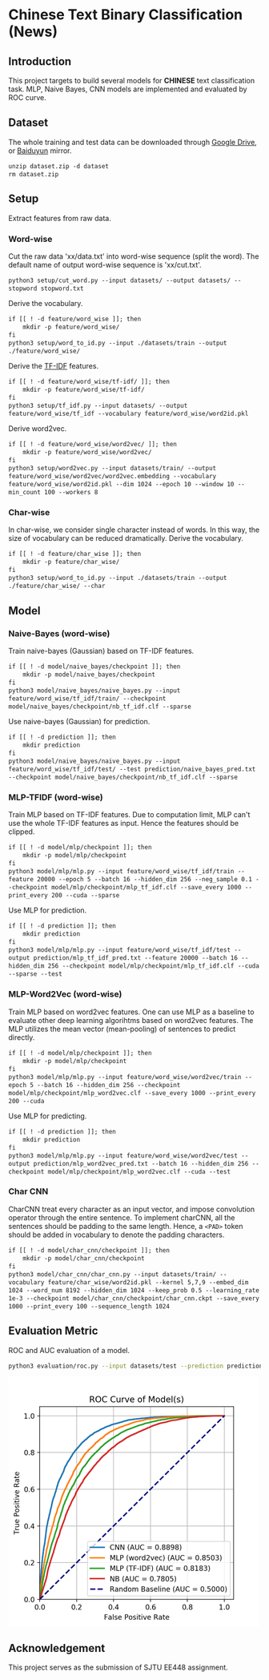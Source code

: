 # Chinese Text Binary Classification (News)
## Introduction
This project targets to build several models for **CHINESE** text classification task. MLP, Naive Bayes, CNN models are implemented and evaluated by ROC curve.
## Dataset
The whole training and test data can be downloaded through [Google Drive](https://drive.google.com/file/d/1Wm5lMSkdLgttldwtio6o2yPN6S0JKcl5/view?usp=sharing), or [Baiduyun](https://pan.baidu.com/s/1PLv_uAVZZkbJX6WX5rTrvw) mirror.
```shell
unzip dataset.zip -d dataset
rm dataset.zip
```
## Setup
Extract features from raw data.
### Word-wise
Cut the raw data 'xx/data.txt' into word-wise sequence (split the word). The default name of output word-wise sequence is 'xx/cut.txt'. 
```shell
python3 setup/cut_word.py --input datasets/ --output datasets/ --stopword stopword.txt
```
Derive the vocabulary.
```shell
if [[ ! -d feature/word_wise ]]; then
    mkdir -p feature/word_wise/
fi
python3 setup/word_to_id.py --input ./datasets/train --output ./feature/word_wise/
```
Derive the [TF-IDF](https://en.wikipedia.org/wiki/Tf%E2%80%93idf) features.
```shell
if [[ ! -d feature/word_wise/tf-idf/ ]]; then
    mkdir -p feature/word_wise/tf-idf/
fi
python3 setup/tf_idf.py --input datasets/ --output feature/word_wise/tf_idf --vocabulary feature/word_wise/word2id.pkl
```
Derive word2vec.
```shell
if [[ ! -d feature/word_wise/word2vec/ ]]; then
    mkdir -p feature/word_wise/word2vec/
fi
python3 setup/word2vec.py --input datasets/train/ --output feature/word_wise/word2vec/word2vec.embedding --vocabulary feature/word_wise/word2id.pkl --dim 1024 --epoch 10 --window 10 --min_count 100 --workers 8
```
### Char-wise
In char-wise, we consider single character instead of words. In this way, the size of vocabulary can be reduced dramatically. Derive the vocabulary.
```shell
if [[ ! -d feature/char_wise ]]; then
    mkdir -p feature/char_wise/
fi
python3 setup/word_to_id.py --input ./datasets/train --output ./feature/char_wise/ --char
```
## Model
### Naive-Bayes (word-wise)
Train naive-bayes (Gaussian) based on TF-IDF features.
```shell
if [[ ! -d model/naive_bayes/checkpoint ]]; then
    mkdir -p model/naive_bayes/checkpoint
fi
python3 model/naive_bayes/naive_bayes.py --input feature/word_wise/tf_idf/train/ --checkpoint model/naive_bayes/checkpoint/nb_tf_idf.clf --sparse
```
Use naive-bayes (Gaussian) for prediction.
```shell
if [[ ! -d prediction ]]; then
    mkdir prediction
fi
python3 model/naive_bayes/naive_bayes.py --input feature/word_wise/tf_idf/test/ --test prediction/naive_bayes_pred.txt --checkpoint model/naive_bayes/checkpoint/nb_tf_idf.clf --sparse
```
### MLP-TFIDF (word-wise)
Train MLP based on TF-IDF features. Due to computation limit, MLP can't use the whole TF-IDF features as input. Hence the features should be clipped.
```shell
if [[ ! -d model/mlp/checkpoint ]]; then
    mkdir -p model/mlp/checkpoint
fi
python3 model/mlp/mlp.py --input feature/word_wise/tf_idf/train --feature 20000 --epoch 5 --batch 16 --hidden_dim 256 --neg_sample 0.1 --checkpoint model/mlp/checkpoint/mlp_tf_idf.clf --save_every 1000 --print_every 200 --cuda --sparse
```
Use MLP for prediction.
```shell
if [[ ! -d prediction ]]; then
    mkdir prediction
fi
python3 model/mlp/mlp.py --input feature/word_wise/tf_idf/test --output prediction/mlp_tf_idf_pred.txt --feature 20000 --batch 16 --hidden_dim 256 --checkpoint model/mlp/checkpoint/mlp_tf_idf.clf --cuda --sparse --test
```
### MLP-Word2Vec (word-wise)
Train MLP based on word2vec features. One can use MLP as a baseline to evaluate other deep learning algorihtms based on word2vec features. The MLP utilizes the mean vector (mean-pooling) of sentences to predict directly.
```shell
if [[ ! -d model/mlp/checkpoint ]]; then
    mkdir -p model/mlp/checkpoint
fi
python3 model/mlp/mlp.py --input feature/word_wise/word2vec/train --epoch 5 --batch 16 --hidden_dim 256 --checkpoint model/mlp/checkpoint/mlp_word2vec.clf --save_every 1000 --print_every 200 --cuda
```
Use MLP for predicting.
```shell
if [[ ! -d prediction ]]; then
    mkdir prediction
fi
python3 model/mlp/mlp.py --input feature/word_wise/word2vec/test --output prediction/mlp_word2vec_pred.txt --batch 16 --hidden_dim 256 --checkpoint model/mlp/checkpoint/mlp_word2vec.clf --cuda --test
```
### Char CNN
CharCNN treat every character as an input vector, and impose convolution operator through the entire sentence. To implement charCNN, all the sentences should be padding to the same length. Hence, a `<PAD>` token should be added in vocabulary to denote the padding characters.
```shell
if [[ ! -d model/char_cnn/checkpoint ]]; then
    mkdir -p model/char_cnn/checkpoint
fi
python3 model/char_cnn/char_cnn.py --input datasets/train/ --vocabulary feature/char_wise/word2id.pkl --kernel 5,7,9 --embed_dim 1024 --word_num 8192 --hidden_dim 1024 --keep_prob 0.5 --learning_rate 1e-3 --checkpoint model/char_cnn/checkpoint/char_cnn.ckpt --save_every 1000 --print_every 100 --sequence_length 1024
```
## Evaluation Metric
ROC and AUC evaluation of a model.
```bash
python3 evaluation/roc.py --input datasets/test --prediction prediction/char_cnn_pred.txt,prediction/mlp_word2vec_pred.txt,prediction/mlp_tf_idf_pred.txt,prediction/naive_bayes_pred.txt --name Char\ CNN,MLP-Word2Vec,MLP-TF-IDF,Naive\ Bayes
```
<img src="https://github.com/Bob-Chou/text-classification/blob/master/evaluation/evaluation.png" width = "500" align=center />

## Acknowledgement
This project serves as the submission of SJTU EE448 assignment.
